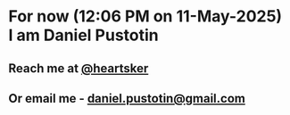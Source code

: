 # For now (12:06 PM on 11-May-2025) I am Daniel Pustotin
## Reach me at [@heartsker](https://t.me/heartsker)
## Or email me - daniel.pustotin@gmail.com
